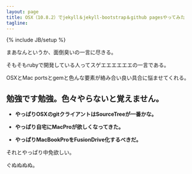 ```yaml
---
layout: page
title: OSX（10.8.2）でjekyll＆jekyll-bootstrap＆github pagesやってみた
tagline: 
---
```

{% include JB/setup %}

まあなんというか、面倒臭いの一言に尽きる。

そもそもrubyで開発している人ってスゲエエエエエエの一言である。

OSXとMac portsとgemと色んな要素が絡み合い良い具合に悩ませてくれる。



## 勉強です勉強。色々やらないと覚えません。


- **やっぱりOSXのgitクライアントはSourceTreeが一番かな。**  

- **やっぱり自宅にMacProが欲しくなってきた。**  

- **やっぱりMacBookProをFusionDrive化するべきだ。**  

それとやっぱり中免欲しい。

ぐぬぬぬぬ。
